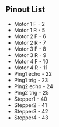 Pinout List
------------
- Motor 1 F - 2
- Motor 1 R - 5
- Motor 2 F - 6
- Motor 2 R - 7
- Motor 3 F - 8
- Motor 3 R - 9
- Motor 4 F - 10
- Motor 4 R - 11
- Ping1 echo - 22
- Ping1 trig - 23
- Ping2 echo - 24
- Ping2 trig - 25
- Stepper1 - 40
- Stepper2 - 41
- Stepper3 - 42
- Stepper4 - 43
